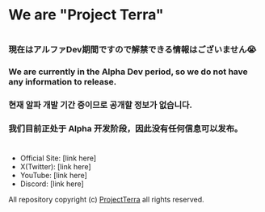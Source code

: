 # We are "Project Terra"

#


### 現在はアルファDev期間ですので解禁できる情報はございません😭
### We are currently in the Alpha Dev period, so we do not have any information to release.
### 현재 알파 개발 기간 중이므로 공개할 정보가 없습니다.
### 我们目前正处于 Alpha 开发阶段，因此没有任何信息可以发布。


#

- Official Site: [link here]
- X(Twitter): [link here]
- YouTube: [link here]
- Discord: [link here]

All repository copyright (c) [ProjectTerra](https://github.com/project-terrabyte) all rights reserved.
